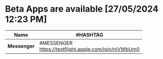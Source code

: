 # Beta Apps are available	[27/05/2024 12:23 PM]
| Name | #HASHTAG |
| --- | --- | 
| **Messenger** | #MESSENGER<br />https://testflight.apple.com/join/njVWbUm0 |
